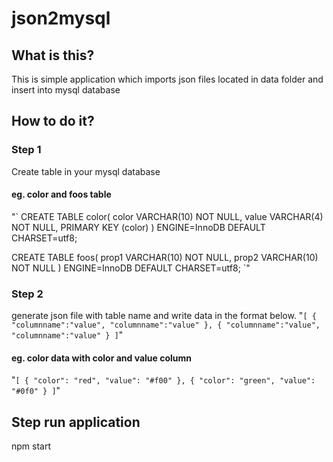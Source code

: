 # json2mysql

## What is this?

This is simple application which imports json files located in data folder and insert into mysql database

## How to do it?

### Step 1 
Create table in your mysql database

#### eg. color and foos table
"`
CREATE TABLE color(
color VARCHAR(10) NOT NULL,
value VARCHAR(4) NOT NULL,
 PRIMARY KEY (color)
) ENGINE=InnoDB DEFAULT CHARSET=utf8;


CREATE TABLE foos(
prop1 VARCHAR(10) NOT NULL,
prop2 VARCHAR(10) NOT NULL
) ENGINE=InnoDB DEFAULT CHARSET=utf8;
`"

### Step 2
generate json file with table name and write data in the format below.
"`
[
 {
  "columnname":"value",
  "columnname":"value"
 },
 {
  "columnname":"value",
  "columnname":"value"
 }
]
`"
#### eg. color data with color and value column
"`
[
	{
		"color": "red",
		"value": "#f00"
	},
	{
		"color": "green",
		"value": "#0f0"
	}
]
`"
## Step run application 
npm start
